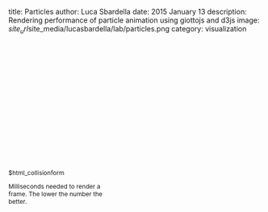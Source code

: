 title: Particles
author: Luca Sbardella
date: 2015 January 13
description: Rendering performance of particle animation using giottojs and d3js
image: $site_url$site_media/lucasbardella/lab/particles.png
category: visualization

<div class="container-fluid">
<div class="row">
<div class="col-sm-9">
<div class="lazyContainer">
    <div style='padding-top: 50%'></div>
    <div data-require="$site_url$site_media/lucasbardella/lab/particles.js" class="content" data-giotto-viz></div>
</div>
</div>
<div class="col-sm-3">
    <div style="font-size: 12px; max-width: 200px;">
    $html_collisionform
    <div data-jstats></div>
    <p>Milliseconds needed to render a frame. The lower the number the better.</p>
    </div>
</div>
</div>
</div>
